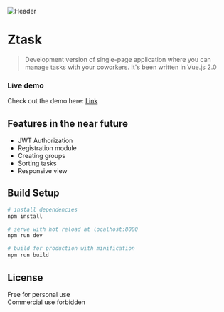 ![Header](http://ztask.mkulinski.pl/github.jpg)
# Ztask

> Development version of single-page application where you can manage tasks with your coworkers. 
It's been written in Vue.js 2.0

### Live demo
Check out the demo here: [Link](http://www.ztask.mkulinski.pl)

## Features in the near future

* JWT Authorization 
* Registration module
* Creating groups
* Sorting tasks
* Responsive view

## Build Setup

``` bash
# install dependencies
npm install

# serve with hot reload at localhost:8080
npm run dev

# build for production with minification
npm run build

```

## License 
Free for personal use <br />
Commercial use forbidden

